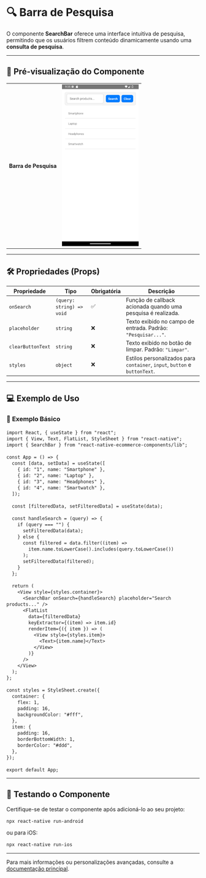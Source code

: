 # 🔍 **Barra de Pesquisa**

O componente **SearchBar** oferece uma interface intuitiva de pesquisa, permitindo que os usuários filtrem conteúdo dinamicamente usando uma **consulta de pesquisa**.

---

## 📸 **Pré-visualização do Componente**

<table>
  <tr>
    <td><strong>Barra de Pesquisa</strong></td>
    <td><img src="../../Images/SearchBar.png" alt="SearchBar" width="200"/></td>
  </tr>
</table>

---

## 🛠️ **Propriedades (Props)**

| Propriedade       | Tipo                      | Obrigatória | Descrição                                                                  |
| ----------------- | ------------------------- | ----------- | -------------------------------------------------------------------------- |
| `onSearch`        | `(query: string) => void` | ✅          | Função de callback acionada quando uma pesquisa é realizada.               |
| `placeholder`     | `string`                  | ❌          | Texto exibido no campo de entrada. Padrão: `"Pesquisar..."`.               |
| `clearButtonText` | `string`                  | ❌          | Texto exibido no botão de limpar. Padrão: `"Limpar"`.                      |
| `styles`          | `object`                  | ❌          | Estilos personalizados para `container`, `input`, `button` e `buttonText`. |

---

## 💻 **Exemplo de Uso**

### 📝 **Exemplo Básico**

```tsx
import React, { useState } from "react";
import { View, Text, FlatList, StyleSheet } from "react-native";
import { SearchBar } from "react-native-ecommerce-components/lib";

const App = () => {
  const [data, setData] = useState([
    { id: "1", name: "Smartphone" },
    { id: "2", name: "Laptop" },
    { id: "3", name: "Headphones" },
    { id: "4", name: "Smartwatch" },
  ]);

  const [filteredData, setFilteredData] = useState(data);

  const handleSearch = (query) => {
    if (query === "") {
      setFilteredData(data);
    } else {
      const filtered = data.filter((item) =>
        item.name.toLowerCase().includes(query.toLowerCase())
      );
      setFilteredData(filtered);
    }
  };

  return (
    <View style={styles.container}>
      <SearchBar onSearch={handleSearch} placeholder="Search products..." />
      <FlatList
        data={filteredData}
        keyExtractor={(item) => item.id}
        renderItem={({ item }) => (
          <View style={styles.item}>
            <Text>{item.name}</Text>
          </View>
        )}
      />
    </View>
  );
};

const styles = StyleSheet.create({
  container: {
    flex: 1,
    padding: 16,
    backgroundColor: "#fff",
  },
  item: {
    padding: 16,
    borderBottomWidth: 1,
    borderColor: "#ddd",
  },
});

export default App;
```

---

## 🧪 **Testando o Componente**

Certifique-se de testar o componente após adicioná-lo ao seu projeto:

```sh
npx react-native run-android
```

ou para iOS:

```sh
npx react-native run-ios
```

---

Para mais informações ou personalizações avançadas, consulte a [documentação principal](../../README.md).
